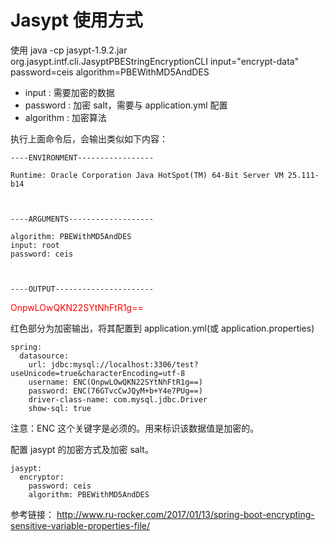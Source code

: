 # Jasypt 使用方式

使用 java -cp jasypt-1.9.2.jar org.jasypt.intf.cli.JasyptPBEStringEncryptionCLI input="encrypt-data" password=ceis algorithm=PBEWithMD5AndDES


- input : 需要加密的数据
- password : 加密 salt，需要与 application.yml 配置
- algorithm : 加密算法

执行上面命令后，会输出类似如下内容：
```
----ENVIRONMENT-----------------

Runtime: Oracle Corporation Java HotSpot(TM) 64-Bit Server VM 25.111-b14



----ARGUMENTS-------------------

algorithm: PBEWithMD5AndDES
input: root
password: ceis



----OUTPUT----------------------
```

<font color=#ff0000 >OnpwLOwQKN22SYtNhFtR1g==</font>

红色部分为加密输出，将其配置到 application.yml(或 application.properties)

```
spring:
  datasource:
    url: jdbc:mysql://localhost:3306/test?useUnicode=true&characterEncoding=utf-8
    username: ENC(OnpwLOwQKN22SYtNhFtR1g==)
    password: ENC(76GTvcCwJQyM+b+Y4e7PUg==)
    driver-class-name: com.mysql.jdbc.Driver
    show-sql: true
```

注意：ENC 这个关键字是必须的。用来标识该数据值是加密的。

配置 jasypt 的加密方式及加密 salt。

```
jasypt:
  encryptor:
    password: ceis
    algorithm: PBEWithMD5AndDES
```

参考链接： http://www.ru-rocker.com/2017/01/13/spring-boot-encrypting-sensitive-variable-properties-file/